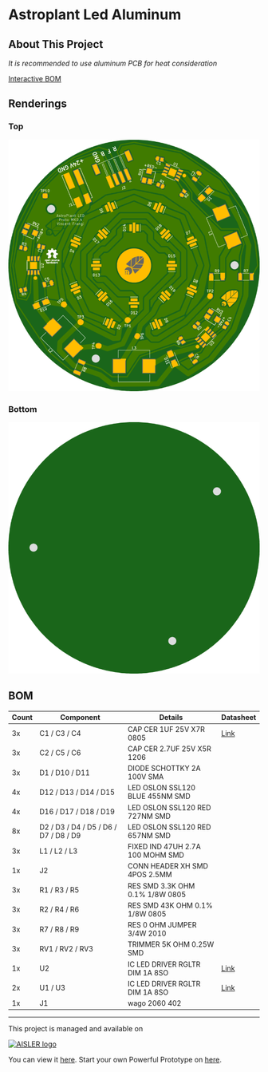 # Astroplant Led Aluminum

## About This Project

_It is recommended to use aluminum PCB for heat consideration_

[Interactive BOM](https://htmlpreview.github.io/?https://github.com/VincentFrangi/astroplant-led-aluminum/blob/master/ibom.html)

## Renderings

### Top
[![Top Rendering](renderings/top.png)](https://aisler.net/p/KQLPCMKY)

### Bottom
[![Bottom Rendering](renderings/bottom.png)](https://aisler.net/p/KQLPCMKY)

## BOM

|Count|Component|Details|Datasheet|
|-|-|-|-|
|3x|C1 / C3 / C4|CAP CER 1UF 25V X7R 0805|[Link](https://product.tdk.com/info/en/catalog/datasheets/mlcc_commercial_general_en.pdf)|
|3x|C2 / C5 / C6|CAP CER 2.7UF 25V X5R 1206||
|3x|D1 / D10 / D11|DIODE SCHOTTKY 2A 100V SMA||
|4x|D12 / D13 / D14 / D15|LED OSLON SSL120 BLUE 455NM SMD||
|4x|D16 / D17 / D18 / D19|LED OSLON SSL120 RED 727NM SMD||
|8x|D2 / D3 / D4 / D5 / D6 / D7 / D8 / D9|LED OSLON SSL120 RED 657NM SMD||
|3x|L1 / L2 / L3|FIXED IND 47UH 2.7A 100 MOHM SMD||
|1x|J2|CONN HEADER XH SMD 4POS 2.5MM||
|3x|R1 / R3 / R5|RES SMD 3.3K OHM 0.1% 1/8W 0805||
|3x|R2 / R4 / R6|RES SMD 43K OHM 0.1% 1/8W 0805||
|3x|R7 / R8 / R9|RES 0 OHM JUMPER 3/4W 2010||
|3x|RV1 / RV2 / RV3|TRIMMER 5K OHM 0.25W SMD||
|1x|U2|IC LED DRIVER RGLTR DIM 1A 8SO|[Link](http://www.ti.com/lit/ds/symlink/lm3414.pdf)|
|2x|U1 / U3|IC LED DRIVER RGLTR DIM 1A 8SO|[Link](http://www.ti.com/lit/ds/symlink/lm3414.pdf)|
|1x|J1|wago 2060 402||
---

This project is managed and available on

[![AISLER logo](https://aisler.net/public/logo.png)](https://aisler.net/p/KQLPCMKY)

You can view it [here](https://aisler.net/p/KQLPCMKY). Start your own Powerful Prototype on [here](https://aisler.net).
